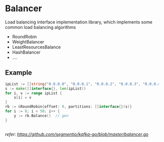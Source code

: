 # Balancer

Load balancing interface implementation library, which implements some common load balancing algorithms

* RoundRobin
* WeightBalancer
* LeastResourcesBalance
* HashBalancer
* ....

## Example
```go
ipList := []string{"0.0.0.0", "0.0.0.1", "0.0.0.2", "0.0.0.3", "0.0.0.4", "0.0.0.5"}
s := make([]interface{}, len(ipList))
for i, v := range ipList {
    s[i] = v
}
rb := &RoundRobin{offset: 0, partitions: []interface{}(s)}
for i := 0; i < 50; i++ {
    y := rb.Balance()  // gen 
}
```

##

*refer: https://github.com/segmentio/kafka-go/blob/master/balancer.go*
